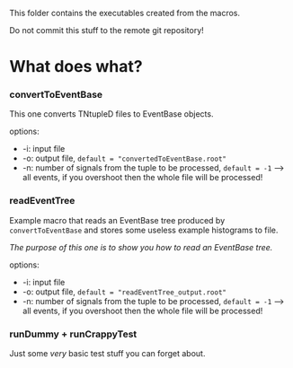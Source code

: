 This folder contains the executables created from the macros.

Do not commit this stuff to the remote git repository!

# What does what?

### convertToEventBase

This one converts TNtupleD files to EventBase objects.

options:

* -i: input file
* -o: output file, `default = "convertedToEventBase.root"`
* -n: number of signals from the tuple to be processed, `default = -1` --> all events, if you overshoot then the whole file will be processed!


### readEventTree

Example macro that reads an EventBase tree produced by `convertToEventBase` and stores some useless example histograms to file.

*The purpose of this one is to show you how to read an EventBase tree.*

options:

* -i: input file
* -o: output file, `default = "readEventTree_output.root"`
* -n: number of signals from the tuple to be processed, `default = -1` --> all events, if you overshoot then the whole file will be processed!


### runDummy + runCrappyTest

Just some *very* basic test stuff you can forget about.